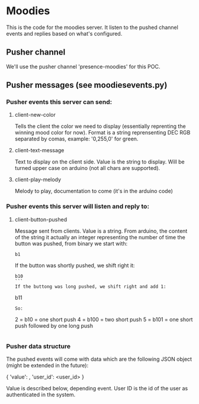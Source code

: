 # Moodies

This is the code for the moodies server. It listen to the pushed channel events and replies based on what's configured.

## Pusher channel

We'll use the pusher channel 'presence-moodies' for this POC.

## Pusher messages (see moodiesevents.py)

### Pusher events this server can send:

1. client-new-color

   Tells the client the color we need to display (essentially reprenting the winning mood color for now).
   Format is a string reprensenting DEC RGB separated by comas, example: '0,255,0' for green.

2. client-text-message

   Text to display on the client side.
   Value is the string to display. Will be turned upper case on arduino (not all chars are supported).

3. client-play-melody

   Melody to play, documentation to come (it's in the arduino code)

### Pusher events this server will listen and reply to:

1. client-button-pushed

   Message sent from clients. Value is a string.
   From arduino, the content of the string it actually an integer representing the number of time the button was pushed, from    binary we start with:
   ```
   b1
   ```
   If the button was shortly pushed, we shift right it:
   ````
   b10
   ```
   If the buttong was long pushed, we shift right and add 1:
   ````
   b11
   ```
   So:
   ```
   2 = b10 = one short push
   4 = b100 = two short push
   5 = b101 = one short push followed by one long push
   ```

### Pusher data structure

The pushed events will come with data which are the following JSON object (might be extended in the future):

  {
    'value': <value>
    , 'user_id': <user_id>
  }

Value is described below, depending event.
User ID is the id of the user as authenticated in the system.
